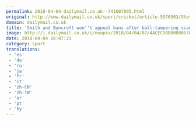 ```yaml
---
permalink: 2018-04-04-dailymail.co.uk--741607095.html
original: http://www.dailymail.co.uk/sport/cricket/article-5576503/Steve-Smith-wont-appeal-year-long-ban-ball-tampering-scandal.html?ITO=1490&ns_mchannel=rss&ns_campaign=1490
domain: dailymail.co.uk
title: 'Smith and Bancroft won''t appeal bans after ball-tampering scandal'
image: http://i.dailymail.co.uk/i/newpix/2018/04/04/07/4ACEC38B00000578-0-image-a-14_1522823440211.jpg
date: 2018-04-04 16:47:21
category: sport
translations: 
 - 'es'
 - 'de'
 - 'ru'
 - 'ja'
 - 'fr'
 - 'it'
 - 'zh-CN'
 - 'zh-TW'
 - 'ar'
 - 'pt'
 - 'hy'
---
```


